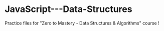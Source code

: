 # JavaScript---Data-Structures
Practice files for "Zero to Mastery - Data Structures &amp; Algorithms" course !
